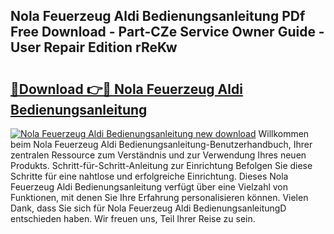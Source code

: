 ## Nola Feuerzeug Aldi Bedienungsanleitung PDf Free Download - Part-CZe Service Owner Guide - User Repair Edition rReKw

# <h2><a href="http://df5cjr.blite.top/?on=Nola+Feuerzeug+Aldi+Bedienungsanleitung">🔗Download 👉🔴 Nola Feuerzeug Aldi Bedienungsanleitung</a></h2>

[![Nola Feuerzeug Aldi Bedienungsanleitung new download](https://i.imgur.com/lujVjoI.png)](http://df5cjr.blite.top/?on=Nola+Feuerzeug+Aldi+Bedienungsanleitung)
Willkommen beim Nola Feuerzeug Aldi Bedienungsanleitung-Benutzerhandbuch, Ihrer zentralen Ressource zum Verständnis und zur Verwendung Ihres neuen Produkts. Schritt-für-Schritt-Anleitung zur Einrichtung Befolgen Sie diese Schritte für eine nahtlose und erfolgreiche Einrichtung. Dieses Nola Feuerzeug Aldi Bedienungsanleitung verfügt über eine Vielzahl von Funktionen, mit denen Sie Ihre Erfahrung personalisieren können. Vielen Dank, dass Sie sich für Nola Feuerzeug Aldi BedienungsanleitungD entschieden haben. Wir freuen uns, Teil Ihrer Reise zu sein.
